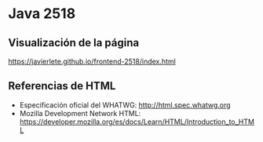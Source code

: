# Java 2518

## Visualización de la página

https://javierlete.github.io/frontend-2518/index.html

## Referencias de HTML

* Especificación oficial del WHATWG: http://html.spec.whatwg.org
* Mozilla Development Network HTML: https://developer.mozilla.org/es/docs/Learn/HTML/Introduction_to_HTML
